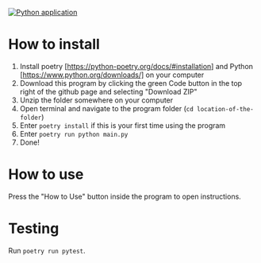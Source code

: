 [![Python application](https://github.com/juhanikat/transit-app/actions/workflows/python-app.yml/badge.svg)](https://github.com/juhanikat/transit-app/actions/workflows/python-app.yml)

# How to install

1. Install poetry [https://python-poetry.org/docs/#installation] and Python [https://www.python.org/downloads/] on your computer
2. Download this program by clicking the green Code button in the top right of the github page and selecting "Download ZIP"
3. Unzip the folder somewhere on your computer
4. Open terminal and navigate to the program folder (`cd location-of-the-folder`)
5. Enter `poetry install` if this is your first time using the program
6. Enter `poetry run python main.py`
7. Done!

# How to use

Press the "How to Use" button inside the program to open instructions.

# Testing

Run `poetry run pytest`.
